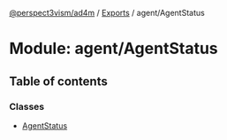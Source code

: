 [@perspect3vism/ad4m](../README.md) / [Exports](../modules.md) / agent/AgentStatus

# Module: agent/AgentStatus

## Table of contents

### Classes

- [AgentStatus](../classes/agent_AgentStatus.AgentStatus.md)
